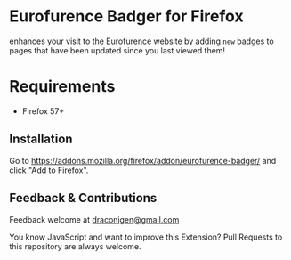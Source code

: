 # Eurofurence Badger for Firefox
enhances your visit to the Eurofurence website by adding `new` badges to pages that have been updated since you last viewed them!

# Requirements
* Firefox 57+

## Installation
Go to https://addons.mozilla.org/firefox/addon/eurofurence-badger/ and click "Add to Firefox".

## Feedback & Contributions
Feedback welcome at draconigen@gmail.com

You know JavaScript and want to improve this Extension? Pull Requests to this repository are always welcome.